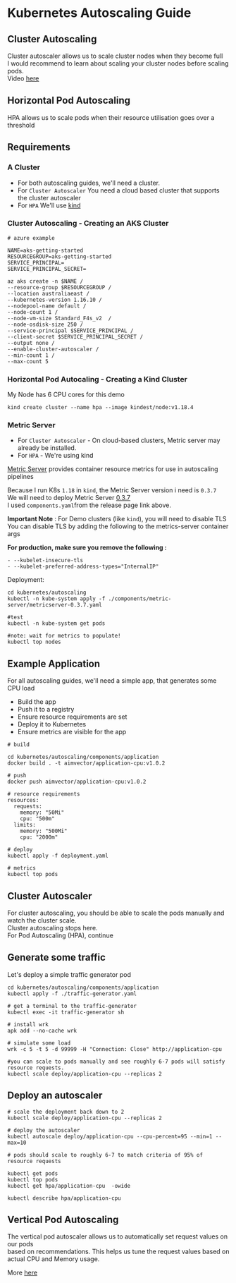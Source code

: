 # Kubernetes Autoscaling Guide

## Cluster Autoscaling

Cluster autoscaler allows us to scale cluster nodes when they become full <br/>
I would recommend to learn about scaling your cluster nodes before scaling pods. <br/>
Video [here](https://youtu.be/jM36M39MA3I)

## Horizontal Pod Autoscaling

HPA allows us to scale pods when their resource utilisation goes over a threshold <br/>

## Requirements

### A Cluster

- For both autoscaling guides, we'll need a cluster. <br/>
- For `Cluster Autoscaler` You need a cloud based cluster that supports the cluster autoscaler <br/>
- For `HPA` We'll use [kind](http://kind.sigs.k8s.io/)

### Cluster Autoscaling - Creating an AKS Cluster

```
# azure example

NAME=aks-getting-started
RESOURCEGROUP=aks-getting-started
SERVICE_PRINCIPAL=
SERVICE_PRINCIPAL_SECRET=

az aks create -n $NAME /
--resource-group $RESOURCEGROUP /
--location australiaeast /
--kubernetes-version 1.16.10 /
--nodepool-name default /
--node-count 1 /
--node-vm-size Standard_F4s_v2  /
--node-osdisk-size 250 /
--service-principal $SERVICE_PRINCIPAL /
--client-secret $SERVICE_PRINCIPAL_SECRET /
--output none /
--enable-cluster-autoscaler /
--min-count 1 /
--max-count 5
```

### Horizontal Pod Autocaling - Creating a Kind Cluster

My Node has 6 CPU cores for this demo <br/>

```
kind create cluster --name hpa --image kindest/node:v1.18.4
```

### Metric Server

- For `Cluster Autoscaler` - On cloud-based clusters, Metric server may already be installed. <br/>
- For `HPA` - We're using kind

[Metric Server](https://github.com/kubernetes-sigs/metrics-server) provides container resource metrics for use in autoscaling pipelines <br/>

Because I run K8s `1.18` in `kind`, the Metric Server version i need is `0.3.7` <br/>
We will need to deploy Metric Server [0.3.7](https://github.com/kubernetes-sigs/metrics-server/releases/tag/v0.3.7) <br/>
I used `components.yaml`from the release page link above. <br/>

<b>Important Note</b> : For Demo clusters (like `kind`), you will need to disable TLS <br/>
You can disable TLS by adding the following to the metrics-server container args <br/>

<b>For production, make sure you remove the following :</b> <br/>

```
- --kubelet-insecure-tls
- --kubelet-preferred-address-types="InternalIP"

```

Deployment: <br/>

```
cd kubernetes/autoscaling
kubectl -n kube-system apply -f ./components/metric-server/metricserver-0.3.7.yaml

#test
kubectl -n kube-system get pods

#note: wait for metrics to populate!
kubectl top nodes

```

## Example Application

For all autoscaling guides, we'll need a simple app, that generates some CPU load <br/>

- Build the app
- Push it to a registry
- Ensure resource requirements are set
- Deploy it to Kubernetes
- Ensure metrics are visible for the app

```
# build

cd kubernetes/autoscaling/components/application
docker build . -t aimvector/application-cpu:v1.0.2

# push
docker push aimvector/application-cpu:v1.0.2

# resource requirements
resources:
  requests:
    memory: "50Mi"
    cpu: "500m"
  limits:
    memory: "500Mi"
    cpu: "2000m"

# deploy
kubectl apply -f deployment.yaml

# metrics
kubectl top pods

```

## Cluster Autoscaler

For cluster autoscaling, you should be able to scale the pods manually and watch the cluster scale. </br>
Cluster autoscaling stops here. </br>
For Pod Autoscaling (HPA), continue</br>

## Generate some traffic

Let's deploy a simple traffic generator pod

```
cd kubernetes/autoscaling/components/application
kubectl apply -f ./traffic-generator.yaml

# get a terminal to the traffic-generator
kubectl exec -it traffic-generator sh

# install wrk
apk add --no-cache wrk

# simulate some load
wrk -c 5 -t 5 -d 99999 -H "Connection: Close" http://application-cpu

#you can scale to pods manually and see roughly 6-7 pods will satisfy resource requests.
kubectl scale deploy/application-cpu --replicas 2
```

## Deploy an autoscaler

```
# scale the deployment back down to 2
kubectl scale deploy/application-cpu --replicas 2

# deploy the autoscaler
kubectl autoscale deploy/application-cpu --cpu-percent=95 --min=1 --max=10

# pods should scale to roughly 6-7 to match criteria of 95% of resource requests

kubectl get pods
kubectl top pods
kubectl get hpa/application-cpu  -owide

kubectl describe hpa/application-cpu

```

## Vertical Pod Autoscaling

The vertical pod autoscaler allows us to automatically set request values on our pods <br/>
based on recommendations.
This helps us tune the request values based on actual CPU and Memory usage.<br/>

More [here](./vertical-pod-autoscaling/readme.md)
